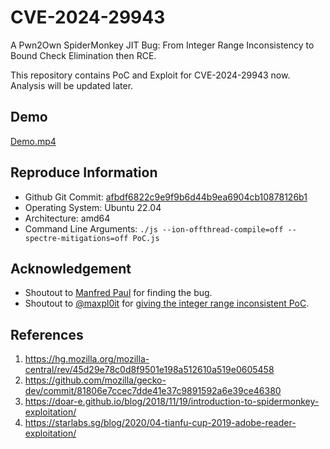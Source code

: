 # CVE-2024-29943

A Pwn2Own SpiderMonkey JIT Bug: From Integer Range Inconsistency to Bound Check Elimination then RCE.

This repository contains PoC and Exploit for CVE-2024-29943 now. Analysis will be updated later.

## Demo

[Demo.mp4](Demo.mp4)

## Reproduce Information

- Github Git Commit: [afbdf6822c9e9f9b6d44b9ea6904cb10878126b1](https://github.com/mozilla/gecko-dev/commit/afbdf6822c9e9f9b6d44b9ea6904cb10878126b1)
- Operating System: Ubuntu 22.04
- Architecture: amd64
- Command Line Arguments: `./js --ion-offthread-compile=off --spectre-mitigations=off PoC.js`

## Acknowledgement

- Shoutout to [Manfred Paul](https://x.com/_manfp) for finding the bug.
- Shoutout to [@maxpl0it](https://x.com/maxpl0it) for [giving the integer range inconsistent PoC](https://x.com/maxpl0it/status/1771258714541978060).

## References

1. https://hg.mozilla.org/mozilla-central/rev/45d29e78c0d8f9501e198a512610a519e0605458
2. https://github.com/mozilla/gecko-dev/commit/81806e7ccec7dde41e37c9891592a6e39ce46380
3. https://doar-e.github.io/blog/2018/11/19/introduction-to-spidermonkey-exploitation/
4. https://starlabs.sg/blog/2020/04-tianfu-cup-2019-adobe-reader-exploitation/
